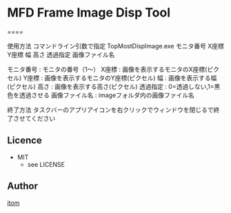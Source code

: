 # MFD Frame Image Disp Tool
====


使用方法
コマンドライン引数で指定
TopMostDispImage.exe モニタ番号 X座標 Y座標 幅 高さ 透過指定 画像ファイル名

モニタ番号 : モニタの番号（1～）
X座標 : 画像を表示するモニタのX座標(ピクセル)
Y座標 : 画像を表示するモニタのY座標(ピクセル)
幅 : 画像を表示する幅(ピクセル)
高さ : 画像を表示する高さ(ピクセル)
透過指定 : 0=透過しない,1=黒色を透過させる
画像ファイル名 : imageフォルダ内の画像ファイル名


終了方法
タスクバーのアプリアイコンを右クリックでウィンドウを閉じるで終了させてください


## Licence
* MIT  
    * see LICENSE

## Author

[itom](https://github.com/itom0717)
